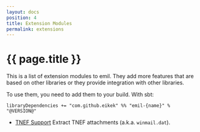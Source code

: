 ```yaml
---
layout: docs
position: 4
title: Extension Modules
permalink: extensions
---
```


# {{ page.title }}

This is a list of extension modules to emil. They add more features
that are based on other libraries or they provide integration with
other libraries.

To use them, you need to add them to your build. With sbt:

```
libraryDependencies += "com.github.eikek" %% "emil-{name}" % "@VERSION@"
```

- [TNEF Support](ext/tnef) Extract TNEF attachments (a.k.a.
  `winmail.dat`).
